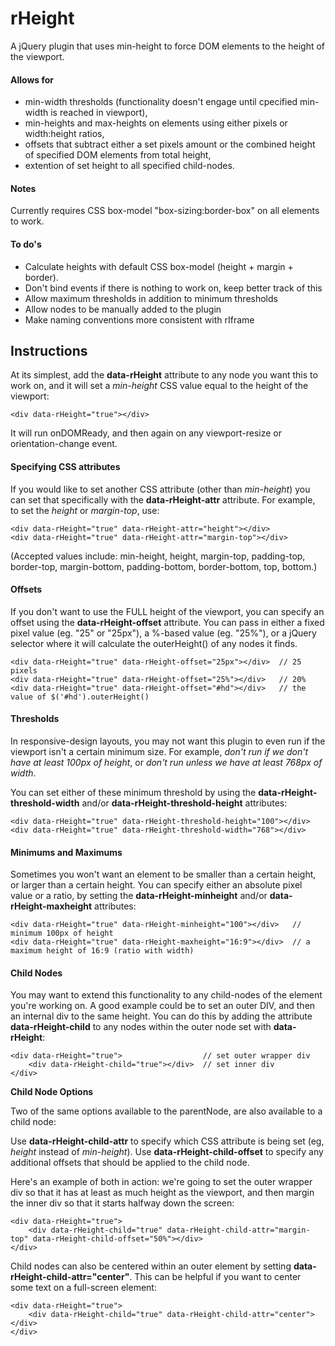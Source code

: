 rHeight
======

A jQuery plugin that uses min-height to force DOM elements to the height of the viewport.

#### Allows for

- min-width thresholds (functionality doesn't engage until cpecified min-width is reached in viewport),
- min-heights and max-heights on elements using either pixels or width:height ratios,
- offsets that subtract either a set pixels amount or the combined height of specified DOM elements from total height,
- extention of set height to all specified child-nodes.

#### Notes

Currently requires CSS box-model "box-sizing:border-box" on all elements to work. 

#### To do's

- Calculate heights with default CSS box-model (height + margin + border).
- Don't bind events if there is nothing to work on, keep better track of this
- Allow maximum thresholds in addition to minimum thresholds
- Allow nodes to be manually added to the plugin
- Make naming conventions more consistent with rIframe



Instructions
------------

At its simplest, add the **data-rHeight** attribute to any node you want this to work on, and it will set a *min-height* CSS value equal to the height of the viewport:

    <div data-rHeight="true"></div>

It will run onDOMReady, and then again on any viewport-resize or orientation-change event.

#### Specifying CSS attributes

If you would like to set another CSS attribute (other than *min-height*) you can set that specifically with the **data-rHeight-attr** attribute. For example, to set the *height* or *margin-top*, use:

    <div data-rHeight="true" data-rHeight-attr="height"></div>
    <div data-rHeight="true" data-rHeight-attr="margin-top"></div>
    
(Accepted values include: min-height, height, margin-top, padding-top, border-top, margin-bottom, padding-bottom, border-bottom, top, bottom.)

#### Offsets

If you don't want to use the FULL height of the viewport, you can specify an offset using the **data-rHeight-offset** attribute. You can pass in either a fixed pixel value (eg. "25" or "25px"), a %-based value (eg. "25%"), or a jQuery selector where it will calculate the outerHeight() of any nodes it finds. 

    <div data-rHeight="true" data-rHeight-offset="25px"></div>  // 25 pixels
    <div data-rHeight="true" data-rHeight-offset="25%"></div>   // 20%
    <div data-rHeight="true" data-rHeight-offset="#hd"></div>   // the value of $('#hd').outerHeight()

#### Thresholds

In responsive-design layouts, you may not want this plugin to even run if the viewport isn't a certain minimum size. For example, *don't run if we don't have at least 100px of height*, or *don't run unless we have at least 768px of width*.

You can set either of these minimum threshold by using the **data-rHeight-threshold-width** and/or **data-rHeight-threshold-height** attributes:

    <div data-rHeight="true" data-rHeight-threshold-height="100"></div>
    <div data-rHeight="true" data-rHeight-threshold-width="768"></div>

#### Minimums and Maximums

Sometimes you won't want an element to be smaller than a certain height, or larger than a certain height. You can specify either an absolute pixel value or a ratio, by setting the **data-rHeight-minheight** and/or **data-rHeight-maxheight** attributes:

    <div data-rHeight="true" data-rHeight-minheight="100"></div>   // minimum 100px of height
    <div data-rHeight="true" data-rHeight-maxheight="16:9"></div>  // a maximum height of 16:9 (ratio with width)
    
#### Child Nodes

You may want to extend this functionality to any child-nodes of the element you're working on. A good example could be to set an outer DIV, and then an internal div to the same height. You can do this by adding the attribute **data-rHeight-child** to any nodes within the outer node set with **data-rHeight**:

    <div data-rHeight="true">                  // set outer wrapper div
        <div data-rHeight-child="true"></div>  // set inner div
    </div>
    
**Child Node Options**

Two of the same options available to the parentNode, are also available to a child node:

Use **data-rHeight-child-attr** to specify which CSS attribute is being set (eg, *height* instead of *min-height*). Use **data-rHeight-child-offset** to specify any additional offsets that should be applied to the child node. 

Here's an example of both in action: we're going to set the outer wrapper div so that it has at least as much height as the viewport, and then margin the inner div so that it starts halfway down the screen:

    <div data-rHeight="true">
        <div data-rHeight-child="true" data-rHeight-child-attr="margin-top" data-rHeight-child-offset="50%"></div>
    </div>

Child nodes can also be centered within an outer element by setting **data-rHeight-child-attr="center"**. This can be helpful if you want to center some text on a full-screen element:

    <div data-rHeight="true">
        <div data-rHeight-child="true" data-rHeight-child-attr="center"></div>
    </div>


